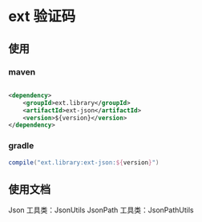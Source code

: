# ext 验证码

## 使用

### maven

```xml

<dependency>
    <groupId>ext.library</groupId>
    <artifactId>ext-json</artifactId>
    <version>${version}</version>
</dependency>
```

### gradle

```groovy
compile("ext.library:ext-json:${version}")
```

## 使用文档

Json 工具类：JsonUtils
JsonPath 工具类：JsonPathUtils